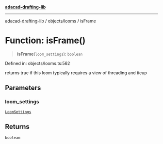 [**adacad-drafting-lib**](../../../README.md)

***

[adacad-drafting-lib](../../../modules.md) / [objects/looms](../README.md) / isFrame

# Function: isFrame()

> **isFrame**(`loom_settings`): `boolean`

Defined in: objects/looms.ts:562

returns true if this loom typically requires a view of threading and tieup

## Parameters

### loom\_settings

[`LoomSettings`](../../datatypes/type-aliases/LoomSettings.md)

## Returns

`boolean`
